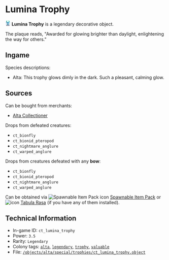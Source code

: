 # Lumina Trophy

<img src="https://raw.githubusercontent.com/Ceterai/Enternia/main/objects/alta/special/trophies/ct_lumina_trophy.png" alt="Lumina Trophy icon" loading="lazy" height="16px" width="auto" /> **Lumina Trophy** is a legendary decorative object.

The plaque reads, "Awarded for glowing brighter than daylight, enlightening the way for others."

## Ingame

Species descriptions:

- Alta: This trophy glows dimly in the dark. Such a pleasant, calming glow.

## Sources

Can be bought from merchants:

- [Alta Collectioner](https://ceterai.github.io/MyEnternia/Wiki/AltaCollectioner)

Drops from defeated creatures:

- `ct_bionfly`
- `ct_bionid_pteropod`
- `ct_nightmare_anglure`
- `ct_warped_anglure`

Drops from creatures defeated with any **bow**:

- `ct_bionfly`
- `ct_bionid_pteropod`
- `ct_nightmare_anglure`
- `ct_warped_anglure`

Can be obtained via <img src="https://raw.githubusercontent.com/Silverfeelin/Starbound-SpawnableItemPack/master/interface/sip/iconSmall.png" alt="Spawnable Item Pack icon" width="18" height="14"/> [Spawnable Item Pack](https://steamcommunity.com/sharedfiles/filedetails/?id=733665104) or <img src="https://steamuserimages-a.akamaihd.net/ugc/263843960696222713/3EC9A7C005541F7D577EBCB8C5736B4EFC9973D6/" alt="icon" width="8" height="12"/> [Tabula Rasa](https://community.playstarbound.com/resources/the-tabula-rasa.3222/) (if you have any of them installed).

## Technical Information

- In-game ID: `ct_lumina_trophy`
- Power: `3.5`
- Rarity: `Legendary`
- Colony tags: [`alta`](https://ceterai.github.io/MyEnternia/Wiki/Tags/Alta), [`legendary`](https://ceterai.github.io/MyEnternia/Wiki/Tags/Legendary), [`trophy`](https://ceterai.github.io/MyEnternia/Wiki/Tags/Trophy), [`valuable`](https://ceterai.github.io/MyEnternia/Wiki/Tags/Valuable)
- File: [`/objects/alta/special/trophies/ct_lumina_trophy.object`](https://github.com/Ceterai/Enternia/blob/main/objects/alta/special/trophies/ct_lumina_trophy.object)
